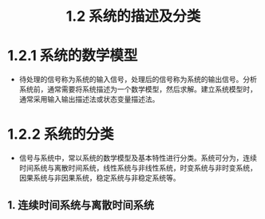  # <center>1.2 系统的描述及分类</center>
 # 1.2.1 系统的数学模型
 - 待处理的信号称为系统的输入信号，处理后的信号称为系统的输出信号。分析系统前，通常需要将系统描述为一个数学模型，然后求解。建立系统模型时，通常采用输入输出描述法或状态变量描述法。

# 1.2.2 系统的分类
- 信号与系统中，常以系统的数学模型及基本特性进行分类。系统可分为，连续时间系统与离散时间系统，线性系统与非线性系统，时变系统与非时变系统，因果系统与非因果系统，稳定系统与非稳定系统等。
## 1. 连续时间系统与离散时间系统